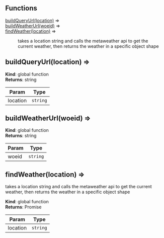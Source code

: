 ## Functions

<dl>
<dt><a href="#buildQueryUrl">buildQueryUrl(location)</a> ⇒</dt>
<dd></dd>
<dt><a href="#buildWeatherUrl">buildWeatherUrl(woeid)</a> ⇒</dt>
<dd></dd>
<dt><a href="#findWeather">findWeather(location)</a> ⇒</dt>
<dd><p>takes a location string and calls the metaweather api to get the current weather,
then returns the weather in a specific object shape</p>
</dd>
</dl>

<a name="buildQueryUrl"></a>

## buildQueryUrl(location) ⇒
**Kind**: global function  
**Returns**: string  

| Param | Type |
| --- | --- |
| location | <code>string</code> | 

<a name="buildWeatherUrl"></a>

## buildWeatherUrl(woeid) ⇒
**Kind**: global function  
**Returns**: string  

| Param | Type |
| --- | --- |
| woeid | <code>string</code> | 

<a name="findWeather"></a>

## findWeather(location) ⇒
takes a location string and calls the metaweather api to get the current weather,
then returns the weather in a specific object shape

**Kind**: global function  
**Returns**: Promise  

| Param | Type |
| --- | --- |
| location | <code>string</code> | 

